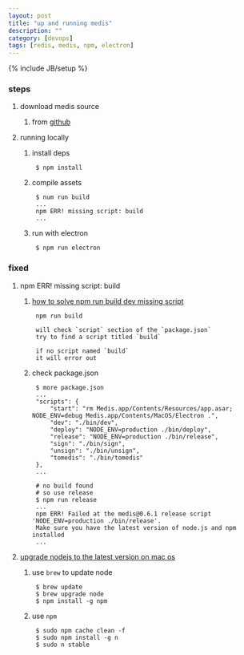 ```yaml
---
layout: post
title: "up and running medis"
description: ""
category: [devops]
tags: [redis, medis, npm, electron]
---
```

{% include JB/setup %}


### steps

1. download medis source

    1. from [github](https://github.com/luin/medis/releases)

1. running locally

    1. install deps

            $ npm install

    1. compile assets

            $ num run build
            ...
            npm ERR! missing script: build
            ...

    1. run with electron

            $ npm run electron

### fixed

1. npm ERR! missing script: build

    1. [how to solve npm run build dev missing script](https://stackoverflow.com/questions/41071819/how-to-solvenpm-run-build-dev-missing-script)

            npm run build

            will check `script` section of the `package.json`
            try to find a script titled `build`

            if no script named `build`
            it will error out

    1. check package.json

            $ more package.json
            ...
            "scripts": {
                "start": "rm Medis.app/Contents/Resources/app.asar; NODE_ENV=debug Medis.app/Contents/MacOS/Electron .",
                "dev": "./bin/dev",
                "deploy": "NODE_ENV=production ./bin/deploy",
                "release": "NODE_ENV=production ./bin/release",
                "sign": "./bin/sign",
                "unsign": "./bin/unsign",
                "tomedis": "./bin/tomedis"
            },
            ...

            # no build found
            # so use release
            $ npm run release
            ...
            npm ERR! Failed at the medis@0.6.1 release script 'NODE_ENV=production ./bin/release'.
            Make sure you have the latest version of node.js and npm installed
            ...

1. [upgrade nodejs to the latest version on mac os](https://stackoverflow.com/questions/11284634/upgrade-nodejs-to-the-latest-version-on-mac-os)

    1. use `brew` to update node

            $ brew update
            $ brew upgrade node
            $ npm install -g npm

    1. use `npm`

            $ sudo npm cache clean -f
            $ sudo npm install -g n
            $ sudo n stable
